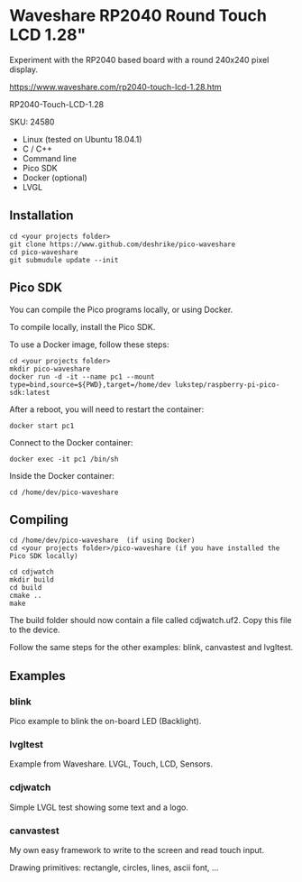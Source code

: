 # Waveshare RP2040 Round Touch LCD 1.28"

Experiment with the RP2040 based board with a round 240x240 pixel display.  

https://www.waveshare.com/rp2040-touch-lcd-1.28.htm

RP2040-Touch-LCD-1.28

SKU: 24580

- Linux (tested on Ubuntu 18.04.1)
- C / C++
- Command line
- Pico SDK
- Docker (optional) 
- LVGL

## Installation

```console
cd <your projects folder>
git clone https://www.github.com/deshrike/pico-waveshare
cd pico-waveshare
git submudule update --init
```

## Pico SDK

You can compile the Pico programs locally, or using Docker.

To compile locally, install the Pico SDK.

To use a Docker image, follow these steps:

```console
cd <your projects folder>
mkdir pico-waveshare
docker run -d -it --name pc1 --mount type=bind,source=${PWD},target=/home/dev lukstep/raspberry-pi-pico-sdk:latest
```

After a reboot, you will need to restart the container:

```console
docker start pc1
```

Connect to the Docker container:

```console
docker exec -it pc1 /bin/sh
```

Inside the Docker container:

```console
cd /home/dev/pico-waveshare
```

## Compiling

```console
cd /home/dev/pico-waveshare  (if using Docker)
cd <your projects folder>/pico-waveshare (if you have installed the Pico SDK locally)

cd cdjwatch
mkdir build
cd build
cmake ..
make
```

The build folder should now contain a file called cdjwatch.uf2.
Copy this file to the device.

Follow the same steps for the other examples: blink, canvastest and lvgltest.

## Examples

### blink

Pico example to blink the on-board LED (Backlight).

### lvgltest

Example from Waveshare. LVGL, Touch, LCD, Sensors.

### cdjwatch

Simple LVGL test showing some text and a logo.

### canvastest

My own easy framework to write to the screen and read touch input.

Drawing primitives: rectangle, circles, lines, ascii font, ...

